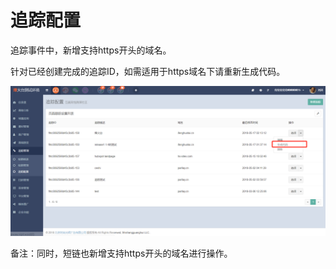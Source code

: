 # 追踪配置

追踪事件中，新增支持https开头的域名。

针对已经创建完成的追踪ID，如需适用于https域名下请重新生成代码。

![](/assets/1526553789%281%29.jpg)

备注：同时，短链也新增支持https开头的域名进行操作。

